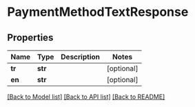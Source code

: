 # PaymentMethodTextResponse

## Properties
Name | Type | Description | Notes
------------ | ------------- | ------------- | -------------
**tr** | **str** |  | [optional] 
**en** | **str** |  | [optional] 

[[Back to Model list]](../README.md#documentation-for-models) [[Back to API list]](../README.md#documentation-for-api-endpoints) [[Back to README]](../README.md)


